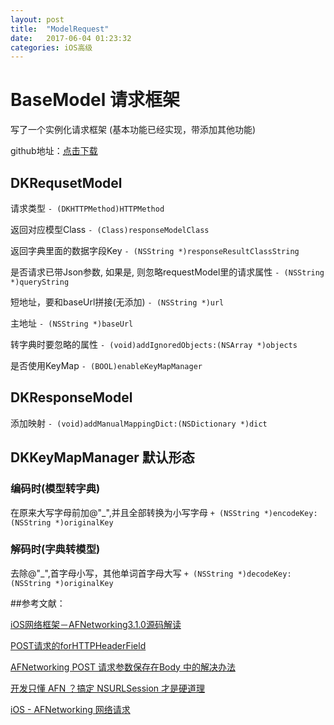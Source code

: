 ```yaml
---
layout: post
title:  "ModelRequest"
date:   2017-06-04 01:23:32
categories: iOS高级
---
```


# BaseModel 请求框架

写了一个实例化请求框架 (基本功能已经实现，带添加其他功能)

github地址：[点击下载](https://github.com/QuTianbai/BaseModel)

## DKRequsetModel

请求类型
`- (DKHTTPMethod)HTTPMethod`

返回对应模型Class
`- (Class)responseModelClass`

返回字典里面的数据字段Key
`- (NSString *)responseResultClassString`

是否请求已带Json参数, 如果是, 则忽略requestModel里的请求属性
`- (NSString *)queryString`

短地址，要和baseUrl拼接(无添加)
`- (NSString *)url`

主地址
`- (NSString *)baseUrl`

转字典时要忽略的属性
`- (void)addIgnoredObjects:(NSArray *)objects`

是否使用KeyMap
`- (BOOL)enableKeyMapManager`

## DKResponseModel

添加映射
`- (void)addManualMappingDict:(NSDictionary *)dict`


## DKKeyMapManager 默认形态

### 编码时(模型转字典)

在原来大写字母前加@"_",并且全部转换为小写字母
`+ (NSString *)encodeKey:(NSString *)originalKey`

### 解码时(字典转模型)

去除@"_",首字母小写，其他单词首字母大写
 `+ (NSString *)decodeKey:(NSString *)originalKey`

##参考文献：

[iOS网络框架－AFNetworking3.1.0源码解读](http://www.jianshu.com/p/c36159094e24)

[POST请求的forHTTPHeaderField](http://www.cnblogs.com/YouXianMing/p/3784313.html)

[AFNetworking POST 请求参数保存在Body 中的解决办法](http://www.cnblogs.com/allen2015/p/4724931.html)

[开发只懂 AFN ？搞定 NSURLSession 才是硬道理](http://www.cocoachina.com/ios/20161018/17785.html)

[iOS - AFNetworking 网络请求](http://www.cnblogs.com/QianChia/p/5768428.html)

